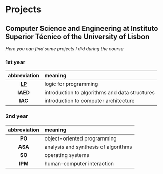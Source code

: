 # Projects
## Computer Science and Engineering at Instituto Superior Técnico of the University of Lisbon

*Here you can find some projects I did during the course*

### 1st year
| abbreviation | meaning |
|:---:|:---|
| [__LP__](LP/) | logic for programming |
| __IAED__ | introduction to algorithms and data structures |
| __IAC__ | introduction to computer architecture |

### 2nd year
| abbreviation | meaning |
|:---:|:---|
| __PO__ | object-oriented programming |
| __ASA__ | analysis and synthesis of algorithms |
| __SO__ | operating systems |
| __IPM__ | human–computer interaction |
